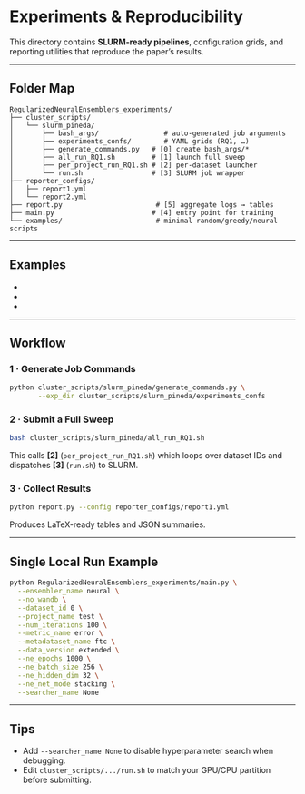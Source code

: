 # Experiments & Reproducibility

This directory contains **SLURM-ready pipelines**, configuration grids, and reporting utilities that reproduce the paper’s results.

---

## Folder Map
```text
RegularizedNeuralEnsemblers_experiments/
├── cluster_scripts/
│   └── slurm_pineda/
│       ├── bash_args/                # auto-generated job arguments
│       ├── experiments_confs/        # YAML grids (RQ1, …)
│       ├── generate_commands.py   # [0] create bash_args/*
│       ├── all_run_RQ1.sh         # [1] launch full sweep
│       ├── per_project_run_RQ1.sh # [2] per-dataset launcher
│       └── run.sh                 # [3] SLURM job wrapper
├── reporter_configs/
│   ├── report1.yml
│   └── report2.yml
├── report.py                       # [5] aggregate logs → tables
├── main.py                        # [4] entry point for training
└── examples/                       # minimal random/greedy/neural scripts
```

---

## Examples

*
*
*
---

## Workflow

### 1 · Generate Job Commands
```bash
python cluster_scripts/slurm_pineda/generate_commands.py \
       --exp_dir cluster_scripts/slurm_pineda/experiments_confs
```

### 2 · Submit a Full Sweep
```bash
bash cluster_scripts/slurm_pineda/all_run_RQ1.sh
```
This calls **[2]** (`per_project_run_RQ1.sh`) which loops over dataset IDs and dispatches **[3]** (`run.sh`) to SLURM.

### 3 · Collect Results
```bash
python report.py --config reporter_configs/report1.yml
```
Produces LaTeX-ready tables and JSON summaries.

---

## Single Local Run Example
```bash
python RegularizedNeuralEnsemblers_experiments/main.py \
  --ensembler_name neural \
  --no_wandb \
  --dataset_id 0 \
  --project_name test \
  --num_iterations 100 \
  --metric_name error \
  --metadataset_name ftc \
  --data_version extended \
  --ne_epochs 1000 \
  --ne_batch_size 256 \
  --ne_hidden_dim 32 \
  --ne_net_mode stacking \
  --searcher_name None 
```

---

## Tips
* Add `--searcher_name None` to disable hyperparameter search when debugging.
* Edit `cluster_scripts/.../run.sh` to match your GPU/CPU partition before submitting.
